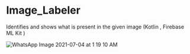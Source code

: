 
# Image_Labeler
Identifies and shows what is present in the given image (Kotlin , Firebase ML Kit )

![WhatsApp Image 2021-07-04 at 1 19 10 AM](https://user-images.githubusercontent.com/71667923/124365599-d566ef80-dc66-11eb-82c7-1677b2eaf633.jpeg)
